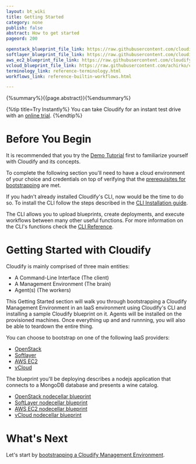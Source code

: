 ```yaml
---
layout: bt_wiki
title: Getting Started
category: none
publish: false
abstract: How to get started
pageord: 200

openstack_blueprint_file_link: https://raw.githubusercontent.com/cloudify-cosmo/cloudify-nodecellar-example/3.1/openstack-blueprint.yaml
softlayer_blueprint_file_link: https://raw.githubusercontent.com/cloudify-cosmo/cloudify-nodecellar-example/master/softlayer-blueprint.yaml
aws_ec2_blueprint_file_link: https://raw.githubusercontent.com/cloudify-cosmo/cloudify-nodecellar-example/master/aws-ec2-blueprint.yaml
vcloud_blueprint_file_link: https://raw.githubusercontent.com/achirko/cloudify-nodecellar-example/vcloud-plugin/vcloud-blueprint.yaml
terminology_link: reference-terminology.html
workflows_link: reference-builtin-workflows.html

---
```


{%summary%}{{page.abstract}}{%endsummary%}

{%tip title=Try Instantly%}
You can take Cloudify for an instant test drive with an [online trial](http://getcloudify.org/widget.html).
{%endtip%}


# Before You Begin

It is recommended that you try the [Demo Tutorial](quickstart.html) first to familiarize
yourself with Cloudify and its concepts.

To complete the following section you'll need to have a cloud environment of your choice and credentials on top of verifying that the [prerequisites for bootstrapping](getting-started-prerequisites.html) are met.

If you hadn't already installed Cloudify's CLI, now would be the time to do so.
To install the CLI follow the steps described in the [CLI Installation guide](installation.html).

The CLI allows you to upload blueprints, create deployments, and execute workflows between many other useful functions.
For more information on the CLI's functions check the [CLI Reference](cfy-reference.html).


# Getting Started with Cloudify

Cloudify is mainly comprised of three main entities:

* A Command-Line Interface (The client)
* A Management Environment (The brain)
* Agent(s) (The workers)

This Getting Started section will walk you through bootstrapping a Cloudify Management Environment in an IaaS environment using Cloudify's CLI and installing a sample Cloudify blueprint on it. Agents will be installed on the provisioned machines.
Once everything up and and runnning, you will also be able to teardown the entire thing.

You can choose to bootstrap on one of the following IaaS providers:

  - [OpenStack](plugin-openstack.html)
  - [Softlayer](plugin-softlayer.html)
  - [AWS EC2](plugin-aws.html)
  - [vCloud](plugin-vsphere.html)

The blueprint you'll be deploying describes a nodejs application that connects to a MongoDB database and presents a wine catalog.

  - [OpenStack nodecellar blueprint]({{page.openstack_blueprint_file_link}})
  - [SoftLayer nodecellar blueprint]({{page.softlayer_blueprint_file_link}})
  - [AWS EC2 nodecellar blueprint]({{page.aws_ec2_blueprint_file_link}})
  - [vCloud nodecellar blueprint]({{page.vcloud_blueprint_file_link}})


# What's Next

Let's start by [bootstrapping a Cloudify Management Environment](getting-started-bootstrapping.html).
